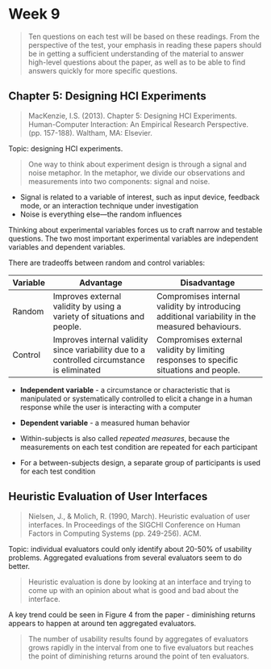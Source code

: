 # Week 9

> Ten questions on each test will be based on these readings. From the perspective of the test, your emphasis in reading these papers should be in getting a sufficient understanding of the material to answer high-level questions about the paper, as well as to be able to find answers quickly for more specific questions.

## Chapter 5: Designing HCI Experiments

> MacKenzie, I.S. (2013). Chapter 5: Designing HCI Experiments. Human-Computer Interaction: An Empirical Research Perspective. (pp. 157-188). Waltham, MA: Elsevier.

Topic: designing HCI experiments.

> One way to think about experiment design is through a signal and noise metaphor. In the metaphor, we divide our observations and measurements into two components: signal and noise.

- Signal is related to a variable of interest, such as input device, feedback mode, or an interaction technique under investigation
- Noise is everything else—the random influences

Thinking about experimental variables forces us to craft narrow and testable questions. The two most important experimental variables are independent variables and dependent variables.

There are tradeoffs between random and control variables:

| Variable | Advantage                                                                                   | Disadvantage                                                                                    |
| -------- | ------------------------------------------------------------------------------------------- | ----------------------------------------------------------------------------------------------- |
| Random   | Improves external validity by using a variety of situations and people.                     | Compromises internal validity by introducing additional variability in the measured behaviours. |
| Control  | Improves internal validity since variability due to a controlled circumstance is eliminated | Compromises external validity by limiting responses to specific situations and people.          |

- **Independent variable** - a circumstance or characteristic that is manipulated or systematically controlled to elicit a change in a human response while the user is interacting with a computer
- **Dependent variable** - a measured human behavior

- Within-subjects is also called _repeated measures_, because the measurements on each test condition are repeated for each participant
- For a between-subjects design, a separate group of participants is used for each test condition

## Heuristic Evaluation of User Interfaces

> Nielsen, J., & Molich, R. (1990, March). Heuristic evaluation of user interfaces. In Proceedings of the SIGCHI Conference on Human Factors in Computing Systems (pp. 249-256). ACM.

Topic: individual evaluators could only identify about 20-50% of usability problems. Aggregated evaluations from several evaluators seem to do better.

> Heuristic evaluation is done by looking at an interface and trying to come up with an opinion about what is good and bad about the interface.

A key trend could be seen in Figure 4 from the paper - diminishing returns appears to happen at around ten aggregated evaluators.

> The number of usability results found by aggregates of evaluators grows rapidly in the interval from one to five evaluators but reaches the point of diminishing returns around the point of ten evaluators.
